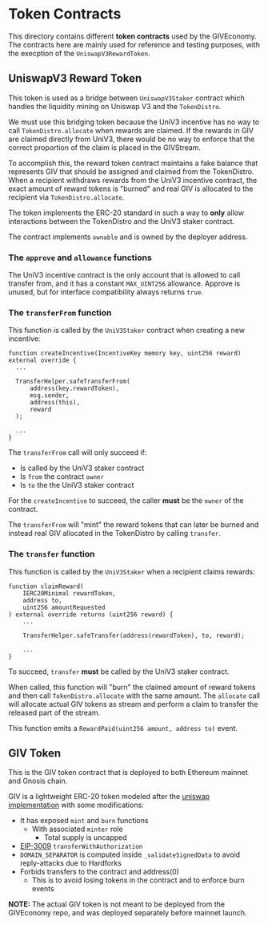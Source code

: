 # Token Contracts

This directory contains different **token contracts** used by the GIVEconomy. The contracts here are mainly used for reference and testing purposes, with the execption of the `UniswapV3RewardToken`.

## UniswapV3 Reward Token

This token is used as a bridge between `UniswapV3Staker` contract which handles the liquidity mining on Uniswap V3 and the `TokenDistro`. 

We must use this bridging token because the UniV3 incentive has no way to call `TokenDistro.allocate` when rewards are claimed. If the rewards in GIV are claimed directly from UniV3, there would be no way to enforce that the correct proportion of the claim is placed in the GIVStream. 

To accomplish this, the reward token contract maintains a fake balance that represents GIV that should be assigned and claimed from the TokenDistro. When a recipient withdraws rewards from the UniV3 incentive contract, the exact amount of reward tokens is "burned" and real GIV is allocated to the recipient via `TokenDistro.allocate`.

The token implements the ERC-20 standard in such a way to **only** allow interactions between the TokenDistro and the UniV3 staker contract.

The contract implements `ownable` and is owned by the deployer address.

### The `approve` and `allowance` functions

The UniV3 incentive contract is the only account that is allowed to call transfer from, and it has a constant `MAX_UINT256` allowance.
Approve is unused, but for interface compatibility always returns `true`.

### The `transferFrom` function

This function is called by the `UniV3Staker` contract when creating a new incentive:
```
function createIncentive(IncentiveKey memory key, uint256 reward) external override {
  ...

  TransferHelper.safeTransferFrom(
      address(key.rewardToken),
      msg.sender,
      address(this),
      reward
  );

  ...
}
```

The `transferFrom` call will only succeed if:
- Is called by the UniV3 staker contract
- Is `from` the contract `owner`
- Is `to` the the UniV3 staker contract

For the `createIncentive` to succeed, the caller **must** be the `owner` of the contract.

The `transferFrom` will "mint" the reward tokens that can later be burned and instead real GIV allocated in the TokenDistro by calling `transfer`.

### The `transfer` function

This function is called by the `UniV3Staker` when a recipient claims rewards:
```
function claimReward(
    IERC20Minimal rewardToken,
    address to,
    uint256 amountRequested
) external override returns (uint256 reward) {
    ...
  
    TransferHelper.safeTransfer(address(rewardToken), to, reward);
  
    ...
}
```
To succeed, `transfer` **must** be called by the UniV3 staker contract.

When called, this function will "burn" the claimed amount of reward tokens and then call `TokenDistro.allocate` with the same amount. The `allocate` call will allocate actual GIV tokens as stream and perform a claim to transfer the released part of the stream.

This function emits a `RewardPaid(uint256 amount, address to)` event.

## GIV Token

This is the GIV token contract that is deployed to both Ethereum mainnet and Gnosis chain.

GIV is a lightweight ERC-20 token modeled after the [uniswap implementation](https://github.com/Uniswap/v2-core/blob/v1.0.1/contracts/UniswapV2ERC20.sol) with some modifications:

- It has exposed `mint` and `burn` functions
  - With associated `minter` role
    - Total supply is uncapped
- [EIP-3009](https://eips.ethereum.org/EIPS/eip-3009) `transferWithAuthorization`
- `DOMAIN_SEPARATOR` is computed inside `_validateSignedData` to avoid reply-attacks due to Hardforks
- Forbids transfers to the contract and address(0)
  - This is to avoid losing tokens in the contract and to enforce burn events

**NOTE:** The actual GIV token is not meant to be deployed from the GIVEconomy repo, and was deployed separately before mainnet launch.
